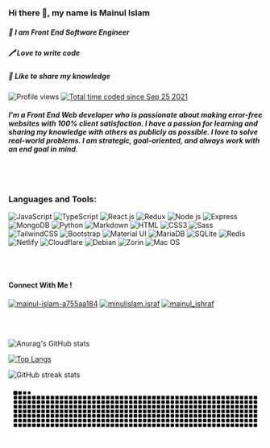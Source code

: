 ### Hi there 👋, my name is Mainul Islam
##### 👑 I am Front End Software Engineer
##### 🖊️ Love to write code
##### 🎤 Like to share my knowledge

![Profile views](https://gpvc.arturio.dev/Mainul163)  <a href="https://wakatime.com/@cae19a2b-5b56-4fec-b693-bf09d27b98d5"><img src="https://wakatime.com/badge/user/cae19a2b-5b56-4fec-b693-bf09d27b98d5.svg" alt="Total time coded since Sep 25 2021" /></a>

#####  I’m a Front End Web developer who is passionate about making error-free websites with 100% client satisfaction. I have a passion for learning and sharing my knowledge with others as publicly as possible. I love to solve real-world problems. I am strategic, goal-oriented, and always work with an end goal in mind.


</br>
</br>


<h3 align="left">Languages and Tools:</h3>



![JavaScript](https://img.shields.io/badge/JavaScript-F7DF1E?style=flat-square&logo=javascript&logoColor=black)
![TypeScript](https://img.shields.io/badge/TypeScript-007ACC?style=flat-square&logo=typescript&logoColor=white)
![React.js](https://img.shields.io/badge/React.js-0081CB?style=flat-square&logo=react&logoColor=61DAFB)
![Redux](https://img.shields.io/badge/Redux-white?style=flat-square&logo=redux&logoColor=black)
![Node js](https://img.shields.io/badge/Node.js-43853D?style=flat-square&logo=node.js&logoColor=white)
![Express](https://img.shields.io/badge/Express.js-white?style=flat-square&logo=express&logoColor=black)
![MongoDB](https://img.shields.io/badge/MongoDB-43853D?style=flat-square&logo=mongodb&logoColor=white)
![Python](https://img.shields.io/badge/Python-3776AB?style=flat-square&logo=python&logoColor=white)
![Markdown](https://img.shields.io/badge/Markdown-000000?style=flat-square&logo=markdown&logoColor=white)
![HTML](https://img.shields.io/badge/HTML5-E34F26?style=flat-square&logo=html5&logoColor=white)
![CSS3](https://img.shields.io/badge/CSS3-1572B6?style=flat-square&logo=css3&logoColor=white)
![Sass](https://img.shields.io/badge/Sass-pink?style=flat-square&logo=sass&logoColor=white)
![TailwindCSS](https://img.shields.io/badge/Tailwind_CSS-38B2AC?style=flat-square&logo=tailwind-css&logoColor=white)
![Bootstrap](https://img.shields.io/badge/Bootstrap-563D7C?style=flat-square&logo=bootstrap&logoColor=white)
![Material UI](https://img.shields.io/badge/Material%20UI-005C84?style=flat-square&logo=material.ui%20ui%20ui&logoColor=white)
![MariaDB](https://img.shields.io/badge/MariaDB-003545?style=flat-square&logo=mariadb&logoColor=white)
![SQLite](https://img.shields.io/badge/SQLite-07405E?style=flat-square&logo=sqlite&logoColor=white)
![Redis](https://img.shields.io/badge/redis-%23DD0031.svg?&style=flat-square&logo=redis&logoColor=white)
![Netlify](https://img.shields.io/badge/Netlify-00C7B7?style=flat-square&logo=netlify&logoColor=white)
![Cloudflare](https://img.shields.io/badge/Cloudflare-F38020?style=flat-square&logo=Cloudflare&logoColor=white)
![Debian](https://img.shields.io/badge/Debian-A81D33?style=flat-square&logo=debian&logoColor=white)
![Zorin](https://img.shields.io/badge/Zorin%20OS-0CC1F3?style=flat-square&logo=zorin&logoColor=white)
![Mac OS](https://img.shields.io/badge/macOS-000000?style=flat-square&logo=apple&logoColor=white)



</br>
</br>

#### Connect With Me !

<a href="https://linkedin.com/in/mainul-islam-a755aa184" target="blank"><img align="center" src="https://raw.githubusercontent.com/rahuldkjain/github-profile-readme-generator/master/src/images/icons/Social/linked-in-alt.svg" alt="mainul-islam-a755aa184" height="30" width="40" /></a>
<a href="https://fb.com/minulislam.israf" target="blank"><img align="center" src="https://raw.githubusercontent.com/rahuldkjain/github-profile-readme-generator/master/src/images/icons/Social/facebook.svg" alt="minulislam.israf" height="30" width="40" /></a>
<a href="https://instagram.com/mainul_ishraf" target="blank"><img align="center" src="https://raw.githubusercontent.com/rahuldkjain/github-profile-readme-generator/master/src/images/icons/Social/instagram.svg" alt="mainul_ishraf" height="30" width="40" /></a>

</br>
</br>


![Anurag's GitHub stats](https://github-readme-stats.vercel.app/api?username=Mainul163&show_icons=true&theme=radical)


[![Top Langs](https://github-readme-stats.vercel.app/api/top-langs/?username=Mainul163)](https://github.com/anuraghazra/github-readme-stats)

![GitHub streak stats](https://github-readme-streak-stats.herokuapp.com/?user=Mainul163)  


<div> 
  <!-- 
-->
  
 
 ![Snake animation](https://github.com/pedrohti/pedrohti/blob/output/github-contribution-grid-snake.svg)
</div>
